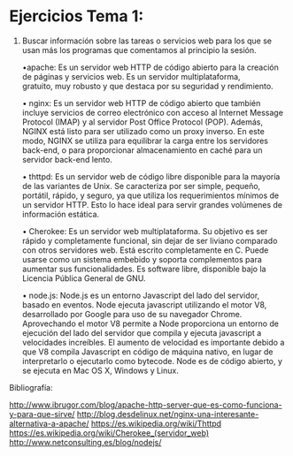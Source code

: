 **Ejercicios Tema 1:**
======================

1. Buscar información sobre las tareas o servicios web para los que se usan más los programas que comentamos al principio 
    la sesión.

	•apache: Es un servidor web HTTP de código abierto para la creación de páginas y servicios web. Es un servidor multiplataforma, gratuito, muy robusto y que destaca por su seguridad y rendimiento.

	•	nginx: Es un servidor web HTTP de código abierto que también incluye servicios de correo electrónico con acceso al 
           Internet Message Protocol (IMAP) y al servidor Post Office Protocol (POP). Además, NGINX está listo para ser 
           utilizado como un proxy inverso. En este modo, NGINX se utiliza para equilibrar la carga entre los servidores 
           back-end, o para proporcionar almacenamiento en caché para un servidor back-end lento.

	•	thttpd: Es un servidor web de código libre disponible para la mayoría de las variantes de Unix. Se caracteriza por ser 
            simple, pequeño, portátil, rápido, y seguro, ya que utiliza los requerimientos mínimos de un servidor HTTP. Esto 
            lo hace ideal para servir grandes volúmenes de información estática.

	•	Cherokee: Es un servidor web multiplataforma. Su objetivo es ser rápido y completamente funcional, sin dejar de ser 
              liviano comparado con otros servidores web. Está escrito completamente en C. Puede usarse como un sistema 
              embebido y soporta complementos para aumentar sus funcionalidades. Es software libre, disponible bajo la 
              Licencia Pública General de GNU.

	•	node.js: Node.js es un entorno Javascript del lado del servidor, basado en eventos. Node ejecuta javascript utilizando el 
             motor V8, desarrollado por Google para uso de su navegador Chrome. Aprovechando el motor V8 permite a Node 
             proporciona un entorno de ejecución del lado del servidor que compila y ejecuta javascript a velocidades 
             increíbles. El aumento de velocidad es importante debido a que V8 compila Javascript en código de máquina nativo, 
             en lugar de interpretarlo o ejecutarlo como bytecode. Node es de código abierto, y se ejecuta en Mac OS X, Windows
             y Linux.


Bibliografía:

http://www.ibrugor.com/blog/apache-http-server-que-es-como-funciona-y-para-que-sirve/
http://blog.desdelinux.net/nginx-una-interesante-alternativa-a-apache/
https://es.wikipedia.org/wiki/Thttpd
https://es.wikipedia.org/wiki/Cherokee_(servidor_web)
http://www.netconsulting.es/blog/nodejs/
